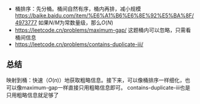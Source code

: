 - 桶排序：先分桶。桶间自然有序，桶内再排，减小规模
https://baike.baidu.com/item/%E6%A1%B6%E6%8E%92%E5%BA%8F/4973777
如果$N/M$为常数量级，那么$O(N)$
- https://leetcode.cn/problems/maximum-gap/
这题桶内可以忽略，只需看桶间信息
- https://leetcode.cn/problems/contains-duplicate-iii/

## 总结
映射到桶：快速（$O(n)$）地获取粗略信息。接下来，可以像桶排序一样细化，也可以像maximum-gap一样直接只用粗略信息即可。
contains-duplicate-iii也是只用粗略信息就足够了
